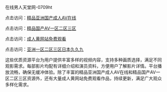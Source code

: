 在线男人天堂网-0709ht

点击访问：<a href="https://heiliaoow5kzm.pages.dev">精品亚洲国产成人AⅤ在线</a>

点击访问：<a href="https://heiliao2dmwwy.pages.dev">精品国产AV一区二区三区</a>

点击访问：<a href="https://heiliaoll4qsx.pages.dev">成人黄网站免费观看</a>

点击访问：<a href="https://heiliaowzu4ur.pages.dev">亚洲一区二区三区日本久久九</a>

这些优质资源平台为用户提供丰富多样的视频内容，支持多种画质选择，满足不同观影需求。每部影片均配有详细介绍和演员资料，方便用户了解影片详情。平台播放流畅，确保无缓冲体验。除了丰富的精品亚洲国产成人AⅤ在线和精品国产AV一区二区三区资源外，还有大量成人黄网站免费观看作品，持续更新，满足广大观众多样化需求。

<span style="display:none;">[Canonical link](）</span>
